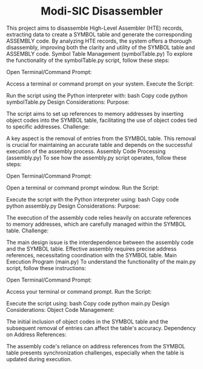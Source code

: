 <h1 align="center"> Modi-SIC Disassembler </h1>
This project aims to disassemble High-Level Assembler (HTE) records, extracting data to create a SYMBOL table and generate the corresponding ASSEMBLY code. By analyzing HTE records, the system offers a thorough disassembly, improving both the clarity and utility of the SYMBOL table and ASSEMBLY code.
Symbol Table Management (symbolTable.py)
To explore the functionality of the symbolTable.py script, follow these steps:

Open Terminal/Command Prompt:

Access a terminal or command prompt on your system.
Execute the Script:

Run the script using the Python interpreter with:
bash
Copy code
python symbolTable.py
Design Considerations:
Purpose:

The script aims to set up references to memory addresses by inserting object codes into the SYMBOL table, facilitating the use of object codes tied to specific addresses.
Challenge:

A key aspect is the removal of entries from the SYMBOL table. This removal is crucial for maintaining an accurate table and depends on the successful execution of the assembly process.
Assembly Code Processing (assembly.py)
To see how the assembly.py script operates, follow these steps:

Open Terminal/Command Prompt:

Open a terminal or command prompt window.
Run the Script:

Execute the script with the Python interpreter using:
bash
Copy code
python assembly.py
Design Considerations:
Purpose:

The execution of the assembly code relies heavily on accurate references to memory addresses, which are carefully managed within the SYMBOL table.
Challenge:

The main design issue is the interdependence between the assembly code and the SYMBOL table. Effective assembly requires precise address references, necessitating coordination with the SYMBOL table.
Main Execution Program (main.py)
To understand the functionality of the main.py script, follow these instructions:

Open Terminal/Command Prompt:

Access your terminal or command prompt.
Run the Script:

Execute the script using:
bash
Copy code
python main.py
Design Considerations:
Object Code Management:

The initial inclusion of object codes in the SYMBOL table and the subsequent removal of entries can affect the table's accuracy.
Dependency on Address References:

The assembly code's reliance on address references from the SYMBOL table presents synchronization challenges, especially when the table is updated during execution.
